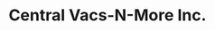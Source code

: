 ---
title: "Central Vacs-N-More Inc."
url: /celina/central-vacs-n-more-inc/
shop: vacuum cleaner
---